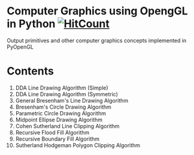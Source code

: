 # Computer Graphics using OpengGL in Python  [![HitCount](http://hits.dwyl.io/nashvincent/temp.svg)](http://hits.dwyl.io/nashvincent/temp)

Output primitives and other computer graphics concepts implemented in PyOpenGL

# Contents

1. DDA Line Drawing Algorithm (Simple)
2. DDA Line Drawing Algorithm (Symmetric)
3. General Bresenham's Line Drawing Algorithm 
4. Bresenham's Circle Drawing Algorithm
5. Parametric Circle Drawing Algorithm
6. Midpoint Ellipse Drawing Algorithm
7. Cohen Sutherland Line Clipping Algorithm
8. Recursive Flood Fill Algorithm
9. Recursive Boundary Fill Algorithm
10. Sutherland Hodgeman Polygon Clipping Algorithm
